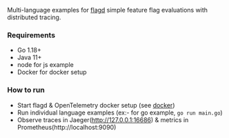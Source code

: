 Multi-language examples for [flagd](https://github.com/open-feature/flagd) simple feature flag evaluations with 
distributed tracing.

### Requirements

- Go 1.18+
- Java 11+
- node for js example
- Docker for docker setup

### How to run

- Start flagd & OpenTelemetry docker setup (see [docker](../docker))
- Run individual language examples (ex:- for go example, `go run main.go`)
- Observe traces in Jaeger(http://127.0.0.1:16686) & metrics in Prometheus(http://localhost:9090)